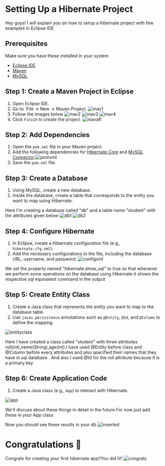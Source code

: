 

# Setting Up a Hibernate Project

Hey guys! I will explain you on how to setup a hibernate project with few examples in Eclipse IDE



## Prerequisites

Make sure you have these installed in your system

- [Eclipse IDE](https://www.eclipse.org/downloads/)
- [Maven](https://maven.apache.org/download.cgi)
- [MySQL](https://dev.mysql.com/downloads/mysql/)

## Step 1: Create a Maven Project in Eclipse

1. Open Eclipse IDE.
2. Go to `File -> New -> Maven Project.
![mav1](https://github.com/giriharan13/HibernateBasics/tree/master/setup/images/mav1.jpg?raw=true)
3. Follow the images below
![mav2](https://github.com/giriharan13/HibernateBasics/tree/master/setup/images/mav2.jpg?raw=true)
![mav3](https://github.com/giriharan13/HibernateBasics/tree/master/setup/images/mav3.jpg?raw=true)
![mav4](https://github.com/giriharan13/HibernateBasics/tree/master/setup/images/mav4.jpg?raw=true)
4. Click `Finish` to create the project.
![mavaft](https://github.com/giriharan13/HibernateBasics/tree/master/setup/images/mavaft.jpg?raw=true)

## Step 2: Add Dependencies

1. Open the `pom.xml` file in your Maven project.
2. Add the following dependencies for [Hibernate Core](https://mvnrepository.com/artifact/org.hibernate/hibernate-core/5.6.15.Final) and [MySQL Connector](https://mvnrepository.com/artifact/com.mysql/mysql-connector-j):![pomxml](https://github.com/giriharan13/HibernateBasics/tree/master/setup/images/pomxml.jpg?raw=true)
3. Save the `pom.xml` file.

## Step 3: Create a Database

1. Using MySQL, create a new database.
2. Inside the database, create a table that corresponds to the entity you want to map using Hibernate.

Here I'm creating a database called "db" and a table name "student" with the attributes given below
![db1](https://github.com/giriharan13/HibernateBasics/tree/master/setup/images/db1.jpg?raw=true)
![db2](https://github.com/giriharan13/HibernateBasics/tree/master/setup/images/db2.jpg?raw=true)

## Step 4: Configure Hibernate

1. In Eclipse, create a Hibernate configuration file (e.g., `hibernate.cfg.xml`).
2. Add the necessary configurations to the file, including the database URL, username, and password.
![configxml](https://github.com/giriharan13/HibernateBasics/tree/master/setup/images/configxml.jpg?raw=true)

We set the property named "hibernate.show_sql" to true so that whenever we perform some operations on the database using Hibernate it shows the respective sql equivalent command in the output

## Step 5: Create Entity Class

1. Create a Java class that represents the entity you want to map to the database table.
2. Use `javax.persistence` annotations such as `@Entity`, `@Id`, and `@Column` to define the mapping.

![entityclass](https://github.com/giriharan13/HibernateBasics/tree/master/setup/images/entityclass.jpg?raw=true)

Here I have created a class called "student" with three attributes roll(int),name(String),age(int).I have used @Entity before class and @Column before every attributes and also specified their names that they have in sql database . And also I used @Id for the roll attribute because it is a primary key



## Step 6: Create Application Code

1. Create a Java class (e.g., `App`) to interact with Hibernate.

![app](https://github.com/giriharan13/HibernateBasics/tree/master/setup/images/app.jpg?raw=true)


We'll discuss about these things in detail in the future.For now just add these in your App class

Now you should see these results in your db
![inserted](https://github.com/giriharan13/HibernateBasics/tree/master/setup/images/inserted.jpg?raw=true)


# Congratulations 🎉
  Congrats for creating your first hibernate app!!You did it!!
  ![congrats](https://github.com/giriharan13/HibernateBasics/tree/master/setup/images/congrats.jpeg?raw=true)



